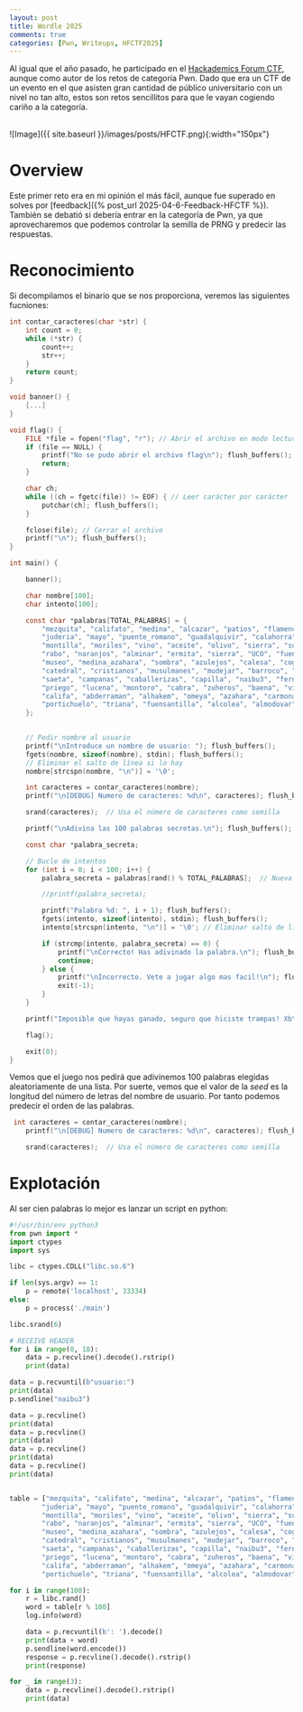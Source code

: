 ```yaml
---
layout: post
title: Wordle 2025
comments: true
categories: [Pwn, Writeups, HFCTF2025]
---
```


Al igual que el año pasado, he participado en el [Hackademics Forum CTF](hackademics-forum.com), aunque como autor de los retos de categoría Pwn. Dado que era un CTF de un evento en el que asisten gran cantidad de público universitario con un nivel no tan alto, estos son retos sencillitos para que le vayan cogiendo cariño a la categoría.

<br>
![Image]({{ site.baseurl }}/images/posts/HFCTF.png){:width="150px"}
<br>

# Overview

Este primer reto era en mi opinión el más fácil, aunque fue superado en solves por [feedback]({% post_url 2025-04-6-Feedback-HFCTF %}). También se debatió si debería entrar en la categoría de Pwn, ya que aprovecharemos que podemos controlar la semilla de PRNG y predecir las respuestas.

# Reconocimiento

Si decompilamos el binario que se nos proporciona, veremos las siguientes fucniones:

```c
int contar_caracteres(char *str) {
    int count = 0;
    while (*str) {
        count++;
        str++;
    }
    return count;
}

void banner() {
    [...]
}    

void flag() {
    FILE *file = fopen("flag", "r"); // Abrir el archivo en modo lectura
    if (file == NULL) {
        printf("No se pudo abrir el archivo flag\n"); flush_buffers();
        return;
    }

    char ch;
    while ((ch = fgetc(file)) != EOF) { // Leer carácter por carácter
        putchar(ch); flush_buffers();
    }

    fclose(file); // Cerrar el archivo
    printf("\n"); flush_buffers();
}

int main() {

    banner();

    char nombre[100];
    char intento[100];

    const char *palabras[TOTAL_PALABRAS] = {
        "mezquita", "califato", "medina", "alcazar", "patios", "flamenco", "guitarra", "feria", "romeria", "cruces",
        "juderia", "mayo", "puente_romano", "guadalquivir", "calahorra", "molinos", "calleja", "caballo", "flores", "gitana",
        "montilla", "moriles", "vino", "aceite", "olivo", "sierra", "subbetica", "hornazo", "salmorejo", "flamenquin",
        "rabo", "naranjos", "alminar", "ermita", "sierra", "UCO", "fuensanta", "cordobes", "cordobesa", "torero",
        "museo", "medina_azahara", "sombra", "azulejos", "calesa", "cogolludo", "arruzafa", "albolafia", "sotos", "san_basilio",
        "catedral", "cristianos", "musulmanes", "mudejar", "barroco", "renacimiento", "cofradia", "semana_santa", "paso", "costalero",
        "saeta", "campanas", "caballerizas", "capilla", "naibu3", "fernandinas", "rejas", "gruta", "baños_arabes", "pozoblanco",
        "priego", "lucena", "montoro", "cabra", "zuheros", "baena", "villafranca", "pedroches", "encina", "parque_natural",
        "califa", "abderraman", "alhakem", "omeya", "azahara", "carmona", "picon", "acebuchal", "madinat", "arruzafilla",
        "portichuelo", "triana", "fuensantilla", "alcolea", "almodovar", "flag", "Hackademics", "guadalbarbo", "Aula_Ciberseguridad_y_Redes", "torrox"
    };
    

    // Pedir nombre al usuario
    printf("\nIntroduce un nombre de usuario: "); flush_buffers();
    fgets(nombre, sizeof(nombre), stdin); flush_buffers();
    // Eliminar el salto de línea si lo hay
    nombre[strcspn(nombre, "\n")] = '\0';

    int caracteres = contar_caracteres(nombre);
    printf("\n[DEBUG] Numero de caracteres: %d\n", caracteres); flush_buffers();

    srand(caracteres);  // Usa el número de caracteres como semilla

    printf("\nAdivina las 100 palabras secretas.\n"); flush_buffers();

    const char *palabra_secreta;

    // Bucle de intentos
    for (int i = 0; i < 100; i++) {
        palabra_secreta = palabras[rand() % TOTAL_PALABRAS];  // Nueva palabra en cada intento

        //printf(palabra_secreta);

        printf("Palabra %d: ", i + 1); flush_buffers();
        fgets(intento, sizeof(intento), stdin); flush_buffers();
        intento[strcspn(intento, "\n")] = '\0'; // Eliminar salto de línea

        if (strcmp(intento, palabra_secreta) == 0) {
            printf("\nCorrecto! Has adivinado la palabra.\n"); flush_buffers();
            continue;
        } else {
            printf("\nIncorrecto. Vete a jugar algo mas facil!\n"); flush_buffers();
            exit(-1);
        }
    }

    printf("Imposible que hayas ganado, seguro que hiciste trampas! Xb\n"); flush_buffers();

    flag();

    exit(0);
}
```

Vemos que el juego nos pedirá que adivinemos 100 palabras elegidas aleatoriamente de una lista. Por suerte, vemos que el valor de la *seed* es la longitud del número de letras del nombre de usuario. Por tanto podemos predecir el orden de las palabras.

```c
 int caracteres = contar_caracteres(nombre);
    printf("\n[DEBUG] Numero de caracteres: %d\n", caracteres); flush_buffers();

    srand(caracteres);  // Usa el número de caracteres como semilla
```

# Explotación

Al ser cien palabras lo mejor es lanzar un script en python:

```python
#!/usr/bin/env python3
from pwn import *
import ctypes
import sys

libc = ctypes.CDLL("libc.so.6")

if len(sys.argv) == 1:
    p = remote('localhost', 33334)
else:
    p = process('./main')

libc.srand(6)

# RECEIVE HEADER
for i in range(0, 18):
    data = p.recvline().decode().rstrip()
    print(data)

data = p.recvuntil(b"usuario:")
print(data)
p.sendline("naibu3")

data = p.recvline()
print(data)
data = p.recvline()
print(data)
data = p.recvline()
print(data)
data = p.recvline()
print(data)


table = ["mezquita", "califato", "medina", "alcazar", "patios", "flamenco", "guitarra", "feria", "romeria", "cruces",
        "juderia", "mayo", "puente_romano", "guadalquivir", "calahorra", "molinos", "calleja", "caballo", "flores", "gitana",
        "montilla", "moriles", "vino", "aceite", "olivo", "sierra", "subbetica", "hornazo", "salmorejo", "flamenquin",
        "rabo", "naranjos", "alminar", "ermita", "sierra", "UCO", "fuensanta", "cordobes", "cordobesa", "torero",
        "museo", "medina_azahara", "sombra", "azulejos", "calesa", "cogolludo", "arruzafa", "albolafia", "sotos", "san_basilio",
        "catedral", "cristianos", "musulmanes", "mudejar", "barroco", "renacimiento", "cofradia", "semana_santa", "paso", "costalero",
        "saeta", "campanas", "caballerizas", "capilla", "naibu3", "fernandinas", "rejas", "gruta", "baños_arabes", "pozoblanco",
        "priego", "lucena", "montoro", "cabra", "zuheros", "baena", "villafranca", "pedroches", "encina", "parque_natural",
        "califa", "abderraman", "alhakem", "omeya", "azahara", "carmona", "picon", "acebuchal", "madinat", "arruzafilla",
        "portichuelo", "triana", "fuensantilla", "alcolea", "almodovar", "flag", "Hackademics", "guadalbarbo", "Aula_Ciberseguridad_y_Redes", "torrox"] # Words

for i in range(100):
    r = libc.rand()
    word = table[r % 100]
    log.info(word)

    data = p.recvuntil(b': ').decode()
    print(data + word)
    p.sendline(word.encode())
    response = p.recvline().decode().rstrip()
    print(response)

for _ in range(3):
    data = p.recvline().decode().rstrip()
    print(data)

```